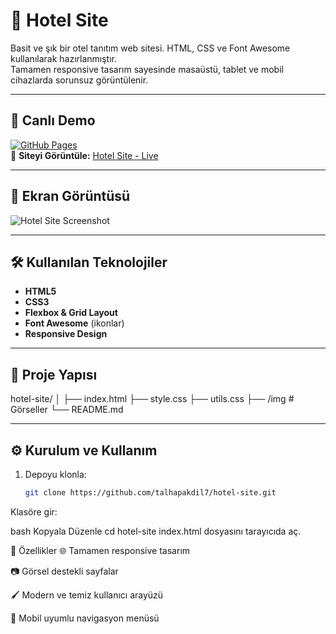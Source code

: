 # 🏨 Hotel Site

Basit ve şık bir otel tanıtım web sitesi. HTML, CSS ve Font Awesome kullanılarak hazırlanmıştır.  
Tamamen responsive tasarım sayesinde masaüstü, tablet ve mobil cihazlarda sorunsuz görüntülenir.

---

## 🚀 Canlı Demo
[![GitHub Pages](https://img.shields.io/badge/Live%20Demo-GitHub%20Pages-blue?logo=github)](https://talhapakdil7.github.io/hotel-site/)  
🔗 **Siteyi Görüntüle:** [Hotel Site - Live](https://talhapakdil7.github.io/hotel-site/)

---

## 📸 Ekran Görüntüsü
![Hotel Site Screenshot](./img/Screenshot2025-08-10at17.34.56.png)  

---

## 🛠 Kullanılan Teknolojiler
- **HTML5**
- **CSS3**
- **Flexbox & Grid Layout**
- **Font Awesome** (ikonlar)
- **Responsive Design**

---

## 📂 Proje Yapısı
hotel-site/
│
├── index.html
├── style.css
├── utils.css
├── /img # Görseller
└── README.md

---

## ⚙️ Kurulum ve Kullanım
1. Depoyu klonla:
   ```bash
   git clone https://github.com/talhapakdil7/hotel-site.git
Klasöre gir:

bash
Kopyala
Düzenle
cd hotel-site
index.html dosyasını tarayıcıda aç.

📱 Özellikler
🌐 Tamamen responsive tasarım

📷 Görsel destekli sayfalar

🖌 Modern ve temiz kullanıcı arayüzü

📱 Mobil uyumlu navigasyon menüsü

